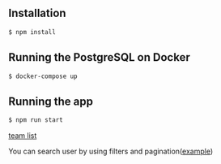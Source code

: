 
## Installation

```bash
$ npm install
```

## Running the PostgreSQL on Docker

```bash
$ docker-compose up
```

## Running the app

```bash
$ npm run start
```

[team list](http://localhost:3000/users)

You can search user by using filters and pagination([example](http://localhost:3000/users?page=1&limit=4&search=Ma))

